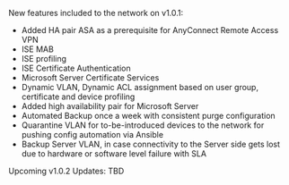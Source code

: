 New features included to the network on v1.0.1:

* Added HA pair ASA as a prerequisite for AnyConnect Remote Access VPN
* ISE MAB
* ISE profiling
* ISE Certificate Authentication
* Microsoft Server Certificate Services
* Dynamic VLAN, Dynamic ACL assignment based on user group, certificate and device profiling
* Added high availability pair for Microsoft Server
* Automated Backup once a week with consistent purge configuration
* Quarantine VLAN for to-be-introduced devices to the network for pushing config automation via Ansible
* Backup Server VLAN, in case connectivity to the Server side gets lost due to hardware or software level failure with SLA

Upcoming v1.0.2 Updates: 
TBD


